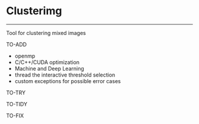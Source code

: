 # Clusterimg
---
Tool for clustering mixed images

TO-ADD
- openmp
- C/C++/CUDA optimization
- Machine and Deep Learning
- thread the interactive threshold selection
- custom exceptions for possible error cases

TO-TRY

TO-TIDY

TO-FIX